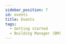 ```yaml
---
sidebar_position: 7
id: events
title: Events
tags:
  - Getting started
  - Building Manager (BM)
---
```

